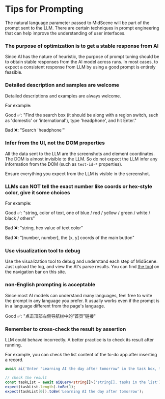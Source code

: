 # Tips for Prompting

The natural language parameter passed to MidScene will be part of the prompt sent to the LLM. There are certain techniques in prompt engineering that can help improve the understanding of user interfaces.

### The purpose of optimization is to get a stable response from AI

Since AI has the nature of heuristic, the purpose of prompt tuning should be to obtain stable responses from the AI model across runs. In most cases, to expect a consistent response from LLM by using a good prompt is entirely feasible.

### Detailed description and samples are welcome

Detailed descriptions and examples are always welcome.

For example: 

Good ✅: "Find the search box (it should be along with a region switch, such as 'domestic' or 'international'), type 'headphone', and hit Enter."

Bad ❌: "Search 'headphone'"

### Infer from the UI, not the DOM properties

All the data sent to the LLM are the screenshots and element coordinates. The DOM is almost invisible to the LLM. So do not expect the LLM infer any information from the DOM (such as `test-id-*` properties).

Ensure everything you expect from the LLM is visible in the screenshot.

### LLMs can NOT tell the exact number like coords or hex-style color, give it some choices

For example:

Good ✅: "string, color of text, one of blue / red / yellow / green / white / black / others"

Bad ❌: "string, hex value of text color"

Bad ❌: "[number, number], the [x, y] coords of the main button"

### Use visualization tool to debug

Use the visualization tool to debug and understand each step of MidScene. Just upload the log, and view the AI's parse results. You can find [the tool](/visualization/) on the navigation bar on this site. 

### non-English prompting is acceptable

Since most AI models can understand many languages, feel free to write the prompt in any language you prefer. It usually works even if the prompt is in a language different from the page's language.

Good ✅: "点击顶部左侧导航栏中的“首页”链接"

### Remember to cross-check the result by assertion

LLM could behave incorrectly. A better practice is to check its result after running.

For example, you can check the list content of the to-do app after inserting a record.

```typescript
await ai('Enter "Learning AI the day after tomorrow" in the task box, then press Enter to create');

// check the result
const taskList = await aiQuery<string[]>('string[], tasks in the list');
expect(taskList.length).toBe(1);
expect(taskList[0]).toBe('Learning AI the day after tomorrow');
```


